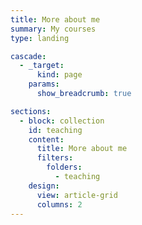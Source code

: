 ```yaml
---
title: More about me
summary: My courses
type: landing

cascade:
  - _target:
      kind: page
    params:
      show_breadcrumb: true

sections:
  - block: collection
    id: teaching
    content:
      title: More about me
      filters:
        folders:
          - teaching
    design:
      view: article-grid
      columns: 2
---
```

